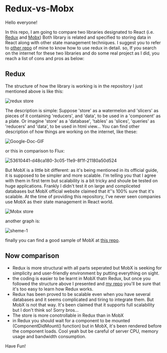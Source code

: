 # Redux-vs-Mobx

Hello everyone!

In this repo, I am going to compare two libraries designated to React (i.e. [Redux](https://redux.js.org/introduction/getting-started) and [Mobx](https://mobx.js.org/getting-started))
Both library is related and specified to storing data in React along with other state management techniques. I suggest you to refer to [other repo](https://github.com/samanshahin/Single-Page-App-in-ReactJS) of mine to know how to use redux in detail. 
so, If you search on the internet for these two libraries and do some real project as I did, you reach a list of cons and pros as below:

## Redux

The structure of how the library is working is in the repository I just mentioned above is like this:

![redux store](https://user-images.githubusercontent.com/75519159/235317614-b48eabe4-228e-48ca-a942-eaaffacc2803.png)

The description is simple:
Suppose 'store' as a watermelon and 'slicers' as pieces of it containing 'reducers', and 'data', to be used in a 'component' as a plate.
Or imagine 'store' as a 'database', 'tables' as 'slices', 'queries' as 'reducers' and 'data', to be used in html view...
You can find other description of how things are working on the internet, like these:

![Google-Doc-GIF](https://user-images.githubusercontent.com/75519159/235317780-43b111b5-f76a-4c5b-8b38-d2bf0b02fb1e.gif)

or this in comparison to Flux:

![53610441-d48ca180-3c05-11e9-8f1f-21180a50d524](https://user-images.githubusercontent.com/75519159/235317786-463cf7a6-c419-4c53-a873-6839aeed0f3f.png)

But MobX is a little bit different:
as it's being mentioned in its official guide, it is supposed to be simpler and more scalable. I'm telling you that I agree with them in first term but scalability is a bit tricky and shoule be tested on huge applications. Frankly I didn't test it on large and compliceted databases but MobX official website claimed that it''s 100% sure that it's scalable. At the time of providing this repository, I've never seen companies use MobX as their state management in React world.

![Mobx store](https://user-images.githubusercontent.com/75519159/235317823-bc941251-7379-44e7-a934-427fcabb8f2f.png)

another graph is:

![sheme-1](https://user-images.githubusercontent.com/75519159/235317996-28476419-2309-47f5-90f0-3ad52cb7aa08.png)

finally you can find a good sample of MobX at [this repo](https://github.com/mweststrate/state-routing-blog-sources/tree/master/src).
## Now comparison
- Redux is more structural with all parts seperated but MobX is seeking for simplicity and user-friendly environment by putting everything on sight.
- the coding is easier to be learnt in MobX thatn Redux, but once you followed the structure above I presented and [my repo](https://github.com/samanshahin/Single-Page-App-in-ReactJS) you'll be sure that it's too easy to learn how Redux works.
- Redux has been proved to be scalable even when you have several databases and it seems complicated and tiring to integrate them. But MobX is not that way. It's been claimed that it supports full scalability but I don't think so! Sorry bros...
- The store is more conotrollable in Redux than in MobX
- in Redux you should wait for a component to be mounted (ComponentDidMount() function) but in MobX, it's been rendered before the component loads. Cool yeah but be careful of server CPU, memory usage and bandwidth consumption.


Have Fun!
